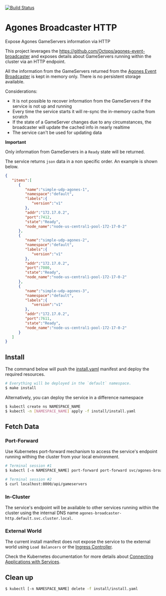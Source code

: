 [![Build Status](https://travis-ci.org/Octops/agones-broadcaster-http.svg?branch=master)](https://travis-ci.org/Octops/agones-broadcaster-http)

# Agones Broadcaster HTTP
Expose Agones GameServers information via HTTP

This project leverages the https://github.com/Octops/agones-event-broadcaster and exposes details about GameServers running within the cluster via an HTTP endpoint.

All the information from the GameServers returned from the [Agones Event Broadcaster](https://github.com/Octops/agones-event-broadcaster) is kept in memory only. There is no persistent storage available.

Considerations:
- It is not possible to recover information from the GameServers if the service is not up and running
- Every time the service starts it will re-sync the in-memory cache from scratch
- If the state of a GameServer changes due to any circumstances, the broadcaster will update the cached info in nearly realtime 
- The service can't be used for updating data

**Important**

Only information from GameServers in a `Ready` state will be returned.

The service returns `json` data in a non specific order. An example is shown below.
```json
{
   "items":[
      {
         "name":"simple-udp-agones-1",
         "namespace":"default",
         "labels":{
            "version":"v1"
         },
         "addr":"172.17.0.2",
         "port":7412,
         "state":"Ready",
         "node_name":"node-us-central1-pool-172-17-0-2"
      },
      {
         "name":"simple-udp-agones-2",
         "namespace":"default",
         "labels":{
            "version":"v1"
         },
         "addr":"172.17.0.2",
         "port":7080,
         "state":"Ready",
         "node_name":"node-us-central1-pool-172-17-0-2"
      },
      {
         "name":"simple-udp-agones-3",
         "namespace":"default",
         "labels":{
            "version":"v1"
         },
         "addr":"172.17.0.2",
         "port":7611,
         "state":"Ready",
         "node_name":"node-us-central1-pool-172-17-0-2"
      }
   ]
}
```

## Install

The command below will push the [install.yaml](install/install.yaml) manifest and deploy the required resources. 

```bash
# Everything will be deployed in the `default` namespace.
$ make install
```

Alternatively, you can deploy the service in a difference namespace

```bash
$ kubectl create ns NAMESPACE_NAME
$ kubectl -n [NAMESPACE_NAME] apply -f install/install.yaml
```

## Fetch Data

### Port-Forward

Use Kubernetes port-forward mechanism to access the service's endpoint running withing the cluster from your local environment.

```bash
# Terminal session #1
$ kubectl [-n NAMESPACE_NAME] port-forward port-forward svc/agones-broadcaster-http 8000

# Terminal session #2
$ curl localhost:8000/api/gameservers
```

### In-Cluster

The service's endpoint will be available to other services running within the cluster using the internal DNS name `agones-broadcaster-http.default.svc.cluster.local`.

### External World

The current install manifest does not expose the service to the external world using `Load Balancers` or the [Ingress Controller](https://kubernetes.io/docs/concepts/services-networking/ingress-controllers/).

Check the Kubernetes documentation for more details about [Connecting Applications with Services](https://kubernetes.io/docs/concepts/services-networking/connect-applications-service/).  

## Clean up

```bash
$ kubectl [-n NAMESPACE_NAME] delete -f install/install.yaml
```
